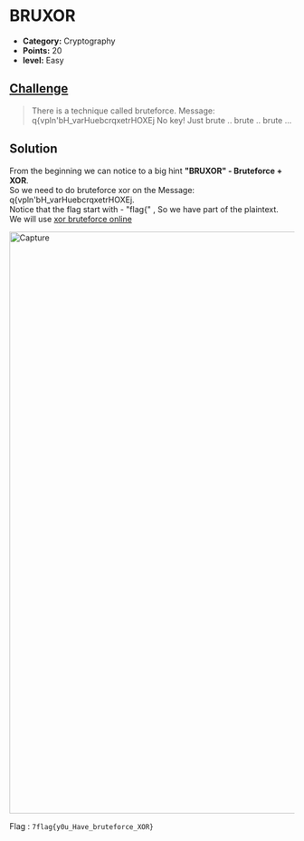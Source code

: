 # BRUXOR

* **Category:** Cryptography
* **Points:** 20
* **level:** Easy

## [Challenge](https://ctflearn.com/problems/227)

> There is a technique called bruteforce. Message: q{vpln'bH_varHuebcrqxetrHOXEj No key! Just brute .. brute .. brute ... 


## Solution
From the beginning we can notice to a big hint **"BRUXOR" - Bruteforce + XOR**.\
So we need to do bruteforce xor on the Message: q{vpln'bH_varHuebcrqxetrHOXEj.\
Notice that the flag start with - "flag{"  , So we have part of the plaintext.\
We will use [xor bruteforce online](https://gchq.github.io/CyberChef/#recipe=XOR_Brute_Force(1,100,0,'Standard',false,true,false,'flag%7B')&input=IHF7dnBsbidiSF92YXJIdWViY3JxeGV0ckhPWEVq)

<img width="1026" alt="Capture" src="https://user-images.githubusercontent.com/57364083/68810526-00a66080-0677-11ea-9264-f93620588e6f.PNG">

Flag : ```7flag{y0u_Have_bruteforce_XOR}```

